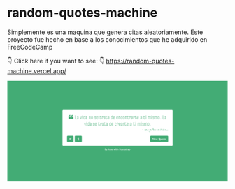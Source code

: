 # random-quotes-machine

Simplemente es una maquina que genera citas aleatoriamente. Este proyecto fue hecho en base a los conocimientos que he adquirido en FreeCodeCamp

👇 Click here if you want to see: 👇
https://random-quotes-machine.vercel.app/

![Alt text](/dist/design/preview.png "Preview")
